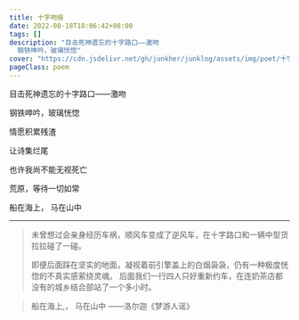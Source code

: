 ```yaml
---
title: 十字吻痕
date: 2022-08-18T18:06:42+08:00
tags: []
description: "目击死神遗忘的十字路口——激吻 
  钢铁呻吟，玻璃恍惚"
cover: "https://cdn.jsdelivr.net/gh/junkher/junklog/assets/img/poet/十字吻痕1070.jpg"
pageClass: poem
---
```



目击死神遗忘的十字路口——激吻

钢铁呻吟，玻璃恍惚

情愿积累残渣

让诗集烂尾

也许我尚不能无视死亡

荒原，等待一切如常

船在海上， 马在山中


---


> 未曾想过会亲身经历车祸，顺风车变成了逆风车，在十字路口和一辆中型货拉拉碰了一碰。
>
> 即便后面踩在坚实的地面，凝视着前引擎盖上的白烟袅袅，仍有一种极度恍惚的不真实感萦绕灵魂。 后面我们一行四人只好重新约车，在连奶茶店都没有的城乡结合部站了一个多小时。

>船在海上,， 马在山中
>					——洛尔迦《梦游人谣》
